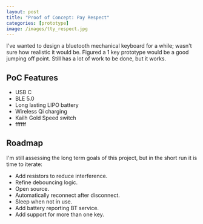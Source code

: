 ```yaml
---
layout: post
title: "Proof of Concept: Pay Respect"
categories: [prototype]
image: /images/tty_respect.jpg
---
```



I've wanted to design a bluetooth mechanical keyboard for a while; wasn't sure how realistic it would be. Figured a 1 key prototype would be a good jumping off point. Still has a lot of work to be done, but it works.


## PoC Features

- USB C
- BLE 5.0
- Long lasting LIPO battery
- Wireless Qi charging
- Kailh Gold Speed switch
- ffffff


## Roadmap

I'm still assessing the long term goals of this project, but in the short run it is time to iterate:

- Add resistors to reduce interference.
- Refine debouncing logic.
- Open source.
- Automatically reconnect after disconnect.
- Sleep when not in use.
- Add battery reporting BT service. 
- Add support for more than one key.
